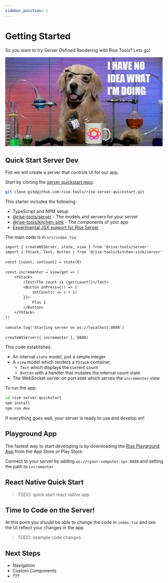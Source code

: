```yaml
---
sidebar_position: 2
---
```


#  Getting Started

So you want to try Server Defined Rendering with Rise Tools? Lets go!

![when you have no idea what you're doing](./assets/doggie-rise-no-idea-what-doing.png)

## Quick Start Server Dev

Fist we will create a server that controls UI for our app.

Start by cloning the [server quickstart repo](https://github.com/rise-tools/rise-server-quickstart):

```sh
git clone git@github.com:rise-tools/rise-server-quickstart.git
```

This starter includes the following:

- TypeScript and NPM setup
- [@rise-tools/server](/docs/server-js) - The models and servers for your server
- [@rise-tools/kitchen-sink](/docs/kit#rise-toolskitchen-sink) - The components of your app
- [Experimental JSX support for Rise Server](/docs/guides/jsx-setup)

The main code is in `src/index.tsx`:

```tsx
import { createWSServer, state, view } from '@rise-tools/server'
import { YStack, Text, Button } from '@rise-tools/kitchen-sink/server'

const [count, setCount] = state(0)

const incrementer = view(get => (
    <YStack>
        <Text>The count is {get(count)}</Text>
        <Button onPress={() => {
            setCount(c => c + 1)
        }}>
            Plus 1
        </Button>
    </YStack>
))

console.log('Starting server on ws://localhost:8888')

createWSServer({ incrementer }, 8888)
```

This code establishes:

- An internal `state` model, just a simple integer
- A `view` model which renders a `YStack` container,
    - `Text` which displays the current count
    - `Button` with a handler that mutates the internal count state
- The WebSocket server on port `8888` which serves the `incrementer` view

To run the app:

```sh
cd rise-server-quickstart
npm install
npm run dev
```

If everything goes well, your server is ready to use and develop on!

## Playground App

The fastest way to start developing is by downloading the [Rise Playground App](/docs/playground) from the App Store or Play Store.

Connect to your server by adding `ws://<your-computer-ip>:8888` and setting the path to `incrementer`

## React Native Quick Start

> TODO: quick start react native app

## Time to Code on the Server!

At this point you should be able to change the code in `index.tsx` and see the UI reflect your changes in the app.

> TODO: example code changes

## Next Steps

- Navigation
- Custom Components
- ???